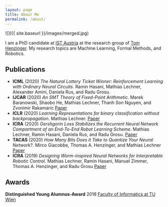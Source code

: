 ```yaml
---
layout: page
title: About Me
permalink: /about/
---
```


![]({{ site.baseurl }}/images/merged.jpg)

I am a PhD candidate at [IST Austria](https://ist.ac.at/) at the research group of [Tom Henzinger](https://ist.ac.at/en/research/henzinger-group/).
My research topics are Machine Learning, Formal Methods, and Robotics.

## Publications

- **ICML** (2020) *The Natural Lottery Ticket Winner: Reinforcement Learning with Ordinary Neural Circuits*. Ramin Hasani, Mathias Lechner, Alexander Amini, Daniela Rus, and Radu Grosu.
- **IJCAR** (2020) *An SMT Theory of Fixed-Point Arithmetic*. Marek Baranowski, Shaobo He, Mathias Lechner, Thanh Son Nguyen, and Zvonimir Rakamaric [Paper](https://soarlab.org/papers/2020_ijcar_bhlnr.pdf)
- **ICLR** (2020) *Learning Representations for binary classification without backpropagation*. Mathias Lechner. [Paper](https://openreview.net/forum?id=Bke61krFvS)
- **ICRA** (2020) *Gershgorin Loss Stabilizes the Recurrent Neural Network Compartment of an End-To-End Robot Learning Scheme*. Mathias Lechner, Ramin Hasani, Daniela Rus, and Radu Grosu. [Paper](https://ti.tuwien.ac.at/cps/people/grosu/files/icra20.pdf)
- **TACAS** (2020) *How Many Bits Does it Take to Quantize Your Neural Network?*. Mirco Giacobbe, Thomas A. Henzinger, and Mathias Lechner [Paper](https://link.springer.com/chapter/10.1007/978-3-030-45237-7_5)
- **ICRA** (2019) *Designing Worm-inspired Neural Networks for Interpretable Robotic Control*. Mathias Lechner, Ramin Hasani, Manuel Zimmer, Thomas A. Henzinger, and Radu Grosu [Paper](https://ieeexplore.ieee.org/document/8793840)

## Awards

**Distinguished Young Alumnus-Award** 2018 [Faculty of Informatics at TU Wien](http://www.informatik.tuwien.ac.at/studium/studierende/epilog/2017ws)